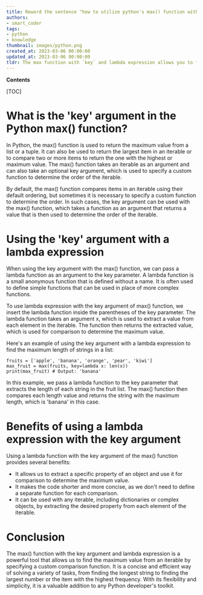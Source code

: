 ```yaml
---
title: Reword the sentence "how to utilize python's max() function with a 'key' parameter and a lambda expression."
authors:
- smart_coder
tags:
- python
- knowledge
thumbnail: images/python.png
created_at: 2023-03-06 00:00:00
updated_at: 2023-03-06 00:00:00
tldr: The max function with `key` and lambda expression allows you to find the maximum value in a list based on a specific condition defined by the lambda expression.
---
```


**Contents**

[TOC]

# What is the 'key' argument in the Python max() function?

In Python, the max() function is used to return the maximum value from a list or a tuple. It can also be used to return the largest item in an iterable or to compare two or more items to return the one with the highest or maximum value. The max() function takes an iterable as an argument and can also take an optional key argument, which is used to specify a custom function to determine the order of the iterable. 

By default, the max() function compares items in an iterable using their default ordering, but sometimes it is necessary to specify a custom function to determine the order. In such cases, the key argument can be used with the max() function, which takes a function as an argument that returns a value that is then used to determine the order of the iterable.


# Using the 'key' argument with a lambda expression

When using the key argument with the max() function, we can pass a lambda function as an argument to the key parameter. A lambda function is a small anonymous function that is defined without a name. It is often used to define simple functions that can be used in place of more complex functions.

To use lambda expression with the key argument of max() function, we insert the lambda function inside the parentheses of the key parameter. The lambda function takes an argument x, which is used to extract a value from each element in the iterable. The function then returns the extracted value, which is used for comparison to determine the maximum value.

Here's an example of using the key argument with a lambda expression to find the maximum length of strings in a list:

```
fruits = ['apple', 'banana', 'orange', 'pear', 'kiwi']
max_fruit = max(fruits, key=lambda x: len(x))
print(max_fruit) # Output: 'banana'
```

In this example, we pass a lambda function to the key parameter that extracts the length of each string in the fruit list. The max() function then compares each length value and returns the string with the maximum length, which is 'banana' in this case. 


# Benefits of using a lambda expression with the key argument

Using a lambda function with the key argument of the max() function provides several benefits:

- It allows us to extract a specific property of an object and use it for comparison to determine the maximum value.
- It makes the code shorter and more concise, as we don't need to define a separate function for each comparison.
- It can be used with any iterable, including dictionaries or complex objects, by extracting the desired property from each element of the iterable.


# Conclusion

The max() function with the key argument and lambda expression is a powerful tool that allows us to find the maximum value from an iterable by specifying a custom comparison function. It is a concise and efficient way of solving a variety of tasks, from finding the longest string to finding the largest number or the item with the highest frequency. With its flexibility and simplicity, it is a valuable addition to any Python developer's toolkit.
